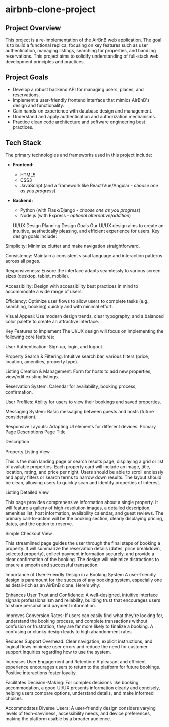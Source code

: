 # airbnb-clone-project

## Project Overview

This project is a re-implementation of the AirBnB web application. The goal is to build a functional replica, focusing on key features such as user authentication, managing listings, searching for properties, and handling reservations. This project aims to solidify understanding of full-stack web development principles and practices.

## Project Goals

* Develop a robust backend API for managing users, places, and reservations.
* Implement a user-friendly frontend interface that mimics AirBnB's design and functionality.
* Gain hands-on experience with database design and management.
* Understand and apply authentication and authorization mechanisms.
* Practice clean code architecture and software engineering best practices.

## Tech Stack

The primary technologies and frameworks used in this project include:

* **Frontend:**
    * HTML5
    * CSS3
    * JavaScript (and a framework like React/Vue/Angular - *choose one as you progress*)
* **Backend:**
    * Python (with Flask/Django - *choose one as you progress*)
    * Node.js (with Express - *optional alternative/addition*)
 
   UI/UX Design Planning
Design Goals
Our UI/UX design aims to create an intuitive, aesthetically pleasing, and efficient experience for users. Key design goals include:

Simplicity: Minimize clutter and make navigation straightforward.

Consistency: Maintain a consistent visual language and interaction patterns across all pages.

Responsiveness: Ensure the interface adapts seamlessly to various screen sizes (desktop, tablet, mobile).

Accessibility: Design with accessibility best practices in mind to accommodate a wide range of users.

Efficiency: Optimize user flows to allow users to complete tasks (e.g., searching, booking) quickly and with minimal effort.

Visual Appeal: Use modern design trends, clear typography, and a balanced color palette to create an attractive interface.

Key Features to Implement
The UI/UX design will focus on implementing the following core features:

User Authentication: Sign up, login, and logout.

Property Search & Filtering: Intuitive search bar, various filters (price, location, amenities, property type).

Listing Creation & Management: Form for hosts to add new properties, view/edit existing listings.

Reservation System: Calendar for availability, booking process, confirmation.

User Profiles: Ability for users to view their bookings and saved properties.

Messaging System: Basic messaging between guests and hosts (future consideration).

Responsive Layouts: Adapting UI elements for different devices.
Primary Page Descriptions
Page Title

Description

Property Listing View

This is the main landing page or search results page, displaying a grid or list of available properties. Each property card will include an image, title, location, rating, and price per night. Users should be able to scroll endlessly and apply filters or search terms to narrow down results. The layout should be clean, allowing users to quickly scan and identify properties of interest.

Listing Detailed View

This page provides comprehensive information about a single property. It will feature a gallery of high-resolution images, a detailed description, amenities list, host information, availability calendar, and guest reviews. The primary call-to-action will be the booking section, clearly displaying pricing, dates, and the option to reserve.

Simple Checkout View

This streamlined page guides the user through the final steps of booking a property. It will summarize the reservation details (dates, price breakdown, selected property), collect payment information securely, and provide a clear confirmation of the booking. The design will minimize distractions to ensure a smooth and successful transaction.

Importance of User-Friendly Design in a Booking System
A user-friendly design is paramount for the success of any booking system, especially one as detail-rich as an AirBnB clone. Here's why:

Enhances User Trust and Confidence: A well-designed, intuitive interface signals professionalism and reliability, building trust that encourages users to share personal and payment information.

Improves Conversion Rates: If users can easily find what they're looking for, understand the booking process, and complete transactions without confusion or frustration, they are far more likely to finalize a booking. A confusing or clunky design leads to high abandonment rates.

Reduces Support Overhead: Clear navigation, explicit instructions, and logical flows minimize user errors and reduce the need for customer support inquiries regarding how to use the system.

Increases User Engagement and Retention: A pleasant and efficient experience encourages users to return to the platform for future bookings. Positive interactions foster loyalty.

Facilitates Decision-Making: For complex decisions like booking accommodation, a good UI/UX presents information clearly and concisely, helping users compare options, understand details, and make informed choices.

Accommodates Diverse Users: A user-friendly design considers varying levels of tech-savviness, accessibility needs, and device preferences, making the platform usable by a broader audience.
